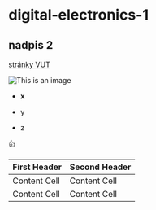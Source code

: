 # digital-electronics-1
## nadpis 2
[stránky VUT](https://www.vut.cz)

![This is an image](https://myoctocat.com/assets/images/base-octocat.svg)

- **x**
* y
+ z

:+1:

| First Header  | Second Header |
| ------------- | ------------- |
| Content Cell  | Content Cell  |
| Content Cell  | Content Cell  |
